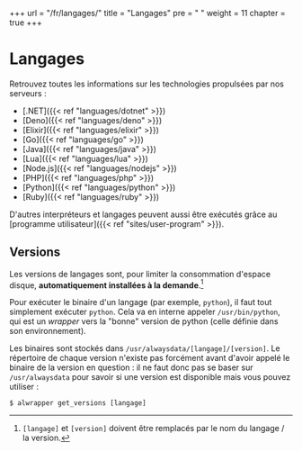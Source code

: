 +++
url = "/fr/langages/"
title = "Langages"
pre = "<i class='fas fa-fw fa-code'></i> "
weight = 11
chapter = true
+++

# Langages

Retrouvez toutes les informations sur les technologies propulsées par nos serveurs :

* [.NET]({{< ref "languages/dotnet" >}})
* [Deno]({{< ref "languages/deno" >}})
* [Elixir]({{< ref "languages/elixir" >}})
* [Go]({{< ref "languages/go" >}})
* [Java]({{< ref "languages/java" >}})
* [Lua]({{< ref "languages/lua" >}})
* [Node.js]({{< ref "languages/nodejs" >}})
* [PHP]({{< ref "languages/php" >}})
* [Python]({{< ref "languages/python" >}})
* [Ruby]({{< ref "languages/ruby" >}})

D'autres interpréteurs et langages peuvent aussi être exécutés grâce au [programme utilisateur]({{< ref "sites/user-program" >}}).

## Versions

Les versions de langages sont, pour limiter la consommation d'espace disque, **automatiquement installées à la demande**.[^1]

Pour exécuter le binaire d'un langage (par exemple, `python`), il faut tout simplement exécuter `python`. Cela va en interne appeler `/usr/bin/python`, qui est un *wrapper* vers la "bonne" version de python (celle définie dans son environnement).

Les binaires sont stockés dans `/usr/alwaysdata/[langage]/[version]`. Le répertoire de chaque version n'existe pas forcément avant d'avoir appelé le binaire de la version en question : il ne faut donc pas se baser sur `/usr/alwaysdata` pour savoir si une version est disponible mais vous pouvez utiliser :

```
$ alwrapper get_versions [langage]
```

[^1]: `[langage]` et `[version]` doivent être remplacés par le nom du langage / la version.
